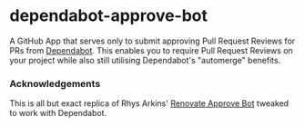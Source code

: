 # dependabot-approve-bot

A GitHub App that serves only to submit approving Pull Request Reviews for PRs from [Dependabot](https://github.com/apps/dependabot). This enables you to require Pull Request Reviews on your project while also still utilising Dependabot's "automerge" benefits.


### Acknowledgements

This is all but exact replica of Rhys Arkins' [Renovate Approve Bot](https://github.com/renovatebot/renovate-approve-bot/) tweaked to work with Dependabot.
